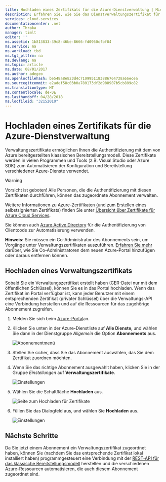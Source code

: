```yaml
---
title: Hochladen eines Zertifikats für die Azure-Dienstverwaltung | Microsoft-Dokumentation
description: Erfahren Sie, wie Sie das Dienstverwaltungszertifikat für das Azure-Portal hochladen.
services: cloud-services
documentationcenter: .net
author: Thraka
manager: timlt
editor: ''
ms.assetid: 1b813833-39c8-46be-8666-fd0960cfbf04
ms.service: na
ms.workload: tbd
ms.tgt_pltfrm: na
ms.devlang: na
ms.topic: article
ms.date: 08/01/2017
ms.author: adegeo
ms.openlocfilehash: be548a8e823d4c7109951183886764738a66ecea
ms.sourcegitcommit: e2adef58c03b0a780173df2d988907b5cb809c82
ms.translationtype: HT
ms.contentlocale: de-DE
ms.lasthandoff: 04/28/2018
ms.locfileid: "32152010"
---
```

# <a name="upload-an-azure-service-management-certificate"></a>Hochladen eines Zertifikats für die Azure-Dienstverwaltung
Verwaltungszertifikate ermöglichen Ihnen die Authentifizierung mit dem von Azure bereitgestellten klassischen Bereitstellungsmodell. Diese Zertifikate werden in vielen Programmen und Tools (z.B. Visual Studio oder Azure SDK) zum Automatisieren der Konfiguration und Bereitstellung verschiedener Azure-Dienste verwendet. 

> [!WARNING]
> Vorsicht ist geboten! Alle Personen, die die Authentifizierung mit diesen Zertifikaten durchführen, können das zugeordnete Abonnement verwalten.
>
>

Weitere Informationen zu Azure-Zertifikaten (und zum Erstellen eines selbstsignierten Zertifikats) finden Sie unter [Übersicht über Zertifikate für Azure Cloud Services](cloud-services/cloud-services-certs-create.md#what-are-management-certificates).

Sie können auch [Azure Active Directory](https://azure.microsoft.com/services/active-directory/) für die Authentifizierung von Clientcode zur Automatisierung verwenden.

**Hinweis:** Sie müssen ein Co-Administrator des Abonnements sein, um Vorgänge unter Verwaltungszertifikaten auszuführen. [Erfahren Sie mehr](https://go.microsoft.com/fwlink/?linkid=849300) darüber, wie Sie Co-Administratoren dem neuen Azure-Portal hinzufügen oder daraus entfernen können. 

## <a name="upload-a-management-certificate"></a>Hochladen eines Verwaltungszertifikats
Sobald Sie ein Verwaltungszertifikat erstellt haben (CER-Datei nur mit dem öffentlichen Schlüssel), können Sie es in das Portal hochladen. Wenn das Zertifikat im Portal verfügbar ist, kann jeder Benutzer mit einem entsprechenden Zertifikat (privater Schlüssel) über die Verwaltungs-API eine Verbindung herstellen und auf die Ressourcen für das zugehörige Abonnement zugreifen.

1. Melden Sie sich beim [Azure-Portal](http://portal.azure.com)an.
2. Klicken Sie unten in der Azure-Dienstliste auf **Alle Dienste**, und wählen Sie dann in der Dienstgruppe _Allgemein_ die Option **Abonnements** aus.

    ![Abonnementmenü](./media/azure-api-management-certs/subscriptions_menu.png)

3. Stellen Sie sicher, dass Sie das Abonnement auswählen, das Sie dem Zertifikat zuordnen möchten.     
4. Wenn Sie das richtige Abonnement ausgewählt haben, klicken Sie in der Gruppe _Einstellungen_ auf **Verwaltungszertifikate**.

    ![Einstellungen](./media/azure-api-management-certs/mgmtcerts_menu.png)

5. Wählen Sie die Schaltfläche **Hochladen** aus.

    ![Seite zum Hochladen für Zertifikate](./media/azure-api-management-certs/certificates_page.png)
6. Füllen Sie das Dialogfeld aus, und wählen Sie **Hochladen** aus.

    ![Einstellungen](./media/azure-api-management-certs/certificate_details.png)

## <a name="next-steps"></a>Nächste Schritte
Da Sie jetzt einem Abonnement ein Verwaltungszertifikat zugeordnet haben, können Sie (nachdem Sie das entsprechende Zertifikat lokal installiert haben) programmgesteuert eine Verbindung mit der [REST-API für das klassische Bereitstellungsmodell](https://msdn.microsoft.com/library/azure/mt420159.aspx) herstellen und die verschiedenen Azure-Ressourcen automatisieren, die auch diesem Abonnement zugeordnet sind.
